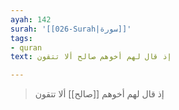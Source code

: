 ```yaml
---
ayah: 142
surah: '[[026-Surah|سورة]]'
tags:
- quran
text: إذ قال لهم أخوهم صالح ألا تتقون

---
```

> إذ قال لهم أخوهم [[صالح]] ألا تتقون
